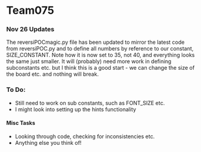 # Team075

### Nov 26 Updates
The reversiPOCmagic.py file has been updated to mirror the latest code from reversiPOC.py and to define all numbers by reference to our constant, SIZE_CONSTANT. Note how it is now set to 35, not 40, and everything looks the same just smaller. It will (probably) need more work in defining subconstants etc. but I think this is a good start - we can change the size of the board etc. and nothing will break.

### To Do:
 * Still need to work on sub constants, such as FONT_SIZE etc.
 * I might look into setting up the hints functionality

#### Misc Tasks
 * Looking through code, checking for inconsistencies etc.
 * Anything else you think of!
